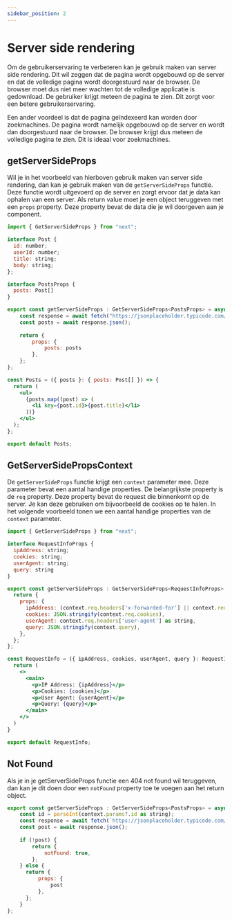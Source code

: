 ```yaml
---
sidebar_position: 2
---
```


# Server side rendering

Om de gebruikerservaring te verbeteren kan je gebruik maken van server side rendering. Dit wil zeggen dat de pagina wordt opgebouwd op de server en dat de volledige pagina wordt doorgestuurd naar de browser. De browser moet dus niet meer wachten tot de volledige applicatie is gedownload. De gebruiker krijgt meteen de pagina te zien. Dit zorgt voor een betere gebruikerservaring.

Een ander voordeel is dat de pagina geïndexeerd kan worden door zoekmachines. De pagina wordt namelijk opgebouwd op de server en wordt dan doorgestuurd naar de browser. De browser krijgt dus meteen de volledige pagina te zien. Dit is ideaal voor zoekmachines.

## getServerSideProps

Wil je in het voorbeeld van hierboven gebruik maken van server side rendering, dan kan je gebruik maken van de `getServerSideProps` functie. Deze functie wordt uitgevoerd op de server en zorgt ervoor dat je data kan ophalen van een server. Als return value moet je een object teruggeven met een `props` property. Deze property bevat de data die je wil doorgeven aan je component. 

```jsx
import { GetServerSideProps } from "next";

interface Post {
  id: number; 
  userId: number;
  title: string;
  body: string;
};

interface PostsProps {
  posts: Post[]
}

export const getServerSideProps : GetServerSideProps<PostsProps> = async () => {
    const response = await fetch("https://jsonplaceholder.typicode.com/posts");
    const posts = await response.json();
    
    return {
        props: {
            posts: posts
        },
    };
};

const Posts = ({ posts }: { posts: Post[] }) => {
  return (
    <ul>
      {posts.map((post) => (
        <li key={post.id}>{post.title}</li>
      ))}
    </ul>
  );
};

export default Posts;
```

## GetServerSidePropsContext

De `getServerSideProps` functie krijgt een `context` parameter mee. Deze parameter bevat een aantal handige properties. De belangrijkste property is de `req` property. Deze property bevat de request die binnenkomt op de server. Je kan deze gebruiken om bijvoorbeeld de cookies op te halen. In het volgende voorbeeld tonen we een aantal handige properties van de `context` parameter.

```jsx
import { GetServerSideProps } from "next";

interface RequestInfoProps {
  ipAddress: string; 
  cookies: string;
  userAgent: string;
  query: string
}

export const getServerSideProps : GetServerSideProps<RequestInfoProps> = async (context) => {
  return {
    props: {
      ipAddress: (context.req.headers['x-forwarded-for'] || context.req.socket.remoteAddress) as string,
      cookies: JSON.stringify(context.req.cookies),
      userAgent: context.req.headers['user-agent'] as string,
      query: JSON.stringify(context.query),
    },
  };
};

const RequestInfo = ({ ipAddress, cookies, userAgent, query }: RequestInfoProps) => {
  return (
    <>
      <main>
        <p>IP Address: {ipAddress}</p>
        <p>Cookies: {cookies}</p>
        <p>User Agent: {userAgent}</p>
        <p>Query: {query}</p>
      </main>
    </>
  )
}

export default RequestInfo;
```

## Not Found

Als je in je getServerSideProps functie een 404 not found wil teruggeven, dan kan je dit doen door een `notFound` property toe te voegen aan het return object. 

```jsx
export const getServerSideProps : GetServerSideProps<PostsProps> = async (context) => {
    const id = parseInt(context.params?.id as string);
    const response = await fetch(`https://jsonplaceholder.typicode.com/posts/${id}`);
    const post = await response.json();
    
    if (!post) {
        return {
            notFound: true,
        };
    } else {
      return {
          props: {
              post
          },
      };
    }
};
```
